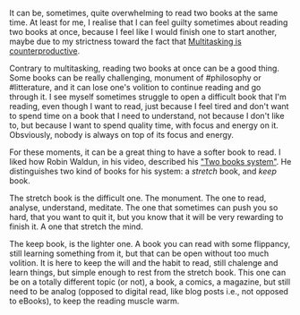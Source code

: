 It can be, sometimes, quite overwhelming to read two books at the same time. At least for me, I realise that I can feel guilty sometimes about reading two books at once, because I feel like I would finish one to start another, maybe due to my strictness toward the fact that [Multitasking is counterproductive](Multitasking%20is%20counterproductive.md). 

Contrary to multitasking, reading two books at once can be a good thing. Some books can be really challenging, monument of #philosophy or #litterature, and it can lose one's volition to continue reading and go through it. I see myself sometimes struggle to open a difficult book that I'm reading, even though I want to read, just because I feel tired and don't want to spend time on a book that I need to understand, not because I don't like to, but because I want to spend quality time, with focus and energy on it. Obsviously, nobody is always on top of its focus and energy. 

For these moments, it can be a great thing to have a softer book to read. I liked how Robin Waldun, in his video, described his ["Two books system"](https://www.youtube.com/watch?v=oaTcicNDpQc). He distinguishes two kind of books for his system: a *stretch* book, and *keep* book. 

The stretch book is the difficult one. The monument. The one to read, analyse, understand, meditate. The one that sometimes can push you so hard, that you want to quit it, but you know that it will be very rewarding to finish it. A one that stretch the mind. 

The keep book, is the lighter one. A book you can read with some flippancy, still learning something from it, but that can be open without too much volition. It is here to keep the will and the habit to read, still chalenge and learn things, but simple enough to rest from the stretch book. This one can be on a totally different topic (or not), a book, a comics, a magazine, but still need to be analog (opposed to digital read, like blog posts i.e., not opposed to eBooks), to keep the reading muscle warm. 

